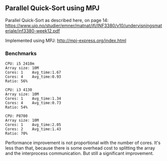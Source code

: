 ## Parallel Quick-Sort using MPJ

Parallel Quick-Sort as described here, on page 14:
https://www.uio.no/studier/emner/matnat/ifi/INF3380/v10/undervisningsmateriale/inf3380-week12.pdf

Implemented using MPJ:
http://mpj-express.org/index.html

### Benchmarks

```
CPU: i5 2410m
Array size: 10M
Cores: 1 	Avg_time:1.67
Cores: 4 	Avg_time:0.93
Ratio: 56%
```

```
CPU: i3 4130
Array size: 10M
Cores: 1 	Avg_time:1.34
Cores: 4 	Avg_time:0.73
Ratio: 54%
```

```
CPU: P8700
Array size: 10M
Cores: 1 	Avg_time:2.05
Cores: 2 	Avg_time:1.43
Ratio: 70%
```

Performance improvement is not proportional with the number of cores. It's less than that, because there is some overhead cost to splitting the array and the interprocess communication. But still a significant improvement.
